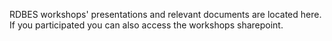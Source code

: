 
RDBES workshops' presentations and relevant documents are located here. If you participated you can also access the workshops sharepoint.
